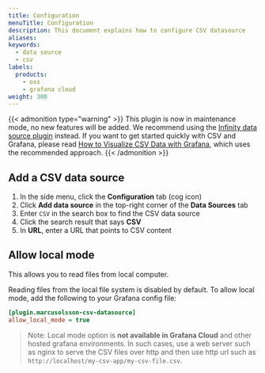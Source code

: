 ```yaml
---
title: Configuration
menuTitle: Configuration
description: This document explains how to configure CSV datasource
aliases:
keywords:
  - data source
  - csv
labels:
  products:
    - oss
    - grafana cloud
weight: 300
---
```


{{< admonition type="warning" >}}
This plugin is now in maintenance mode, no new features will be added. We recommend using the [Infinity data source plugin](https://grafana.com/grafana/plugins/yesoreyeram-infinity-datasource/) instead.  If you want to get started
quickly with CSV and Grafana, please read [How to Visualize CSV Data with Grafana](https://grafana.com/blog/2025/02/05/how-to-visualize-csv-data-with-grafana/), which uses the recommended approach.
{{< /admonition >}}

## Add a CSV data source

1. In the side menu, click the **Configuration** tab (cog icon)
1. Click **Add data source** in the top-right corner of the **Data Sources** tab
1. Enter `CSV` in the search box to find the CSV data source
1. Click the search result that says **CSV**
1. In **URL**, enter a URL that points to CSV content

## Allow local mode

This allows you to read files from local computer.

Reading files from the local file system is disabled by default. To allow local mode, add the following to your Grafana config file:

```ini
[plugin.marcusolsson-csv-datasource]
allow_local_mode = true
```

> Note: Local mode option is **not available in Grafana Cloud** and other hosted grafana environments. In such cases, use a web server such as nginx to serve the CSV files over http and then use http url such as `http://localhost/my-csv-app/my-csv-file.csv`.
